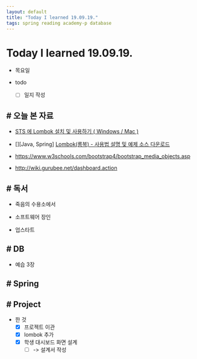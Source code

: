 ```yaml
---
layout: default
title: "Today I learned 19.09.19."
tags: spring reading academy-p database
---
```


# Today I learned 19.09.19.
- 목요일
- todo

  - [ ] 일지 작성



## # 오늘 본 자료

- [STS 에 Lombok 설치 및 사용하기 ( Windows / Mac )](https://duzi077.tistory.com/142)

- [][Java, Spring] [Lombok(롬복) - 사용법 설명 및 예제 소스 다운로드](https://niceman.tistory.com/99)

- https://www.w3schools.com/bootstrap4/bootstrap_media_objects.asp

- http://wiki.gurubee.net/dashboard.action

  

## # 독서

- 죽음의 수용소에서

- 소프트웨어 장인

- 업스타트

  

## # DB

- 예습 3장



## # Spring



## # Project

- 한 것
  - [x] 프로젝트 이관
  - [x] lombok 추가
  - [x] 학생 대시보드 화면 설계
    - [ ] -> 설계서 작성